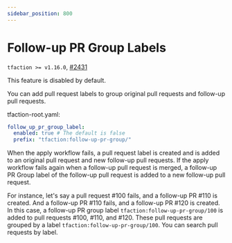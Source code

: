```yaml
---
sidebar_position: 800
---
```


# Follow-up PR Group Labels

`tfaction >= v1.16.0`, [#2431](https://github.com/suzuki-shunsuke/tfaction/pull/2431)

This feature is disabled by default.

You can add pull request labels to group original pull requests and follow-up pull requests.

tfaction-root.yaml:

```yaml
follow_up_pr_group_label:
  enabled: true # The default is false
  prefix: "tfaction:follow-up-pr-group/"
```

When the apply workflow fails, a pull request label is created and is added to an original pull request and new follow-up pull requests.
If the apply workflow fails again when a follow-up pull request is merged, a follow-up PR Group label of the follow-up pull request is added to a new follow-up pull request.

For instance, let's say a pull request #100 fails, and a follow-up PR #110 is created.
And a follow-up PR #110 fails, and a follow-up PR #120 is created.
In this case, a follow-up PR group label `tfaction:follow-up-pr-group/100` is added to pull requests #100, #110, and #120.
These pull requests are grouped by a label `tfaction:follow-up-pr-group/100`. 
You can search pull requests by label.
